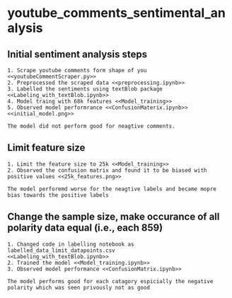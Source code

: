# youtube_comments_sentimental_analysis

## Initial sentiment analysis steps

    1. Scrape youtube comments form shape of you <<youtubeCommentScraper.py>>
    2. Preprocessed the scraped data <<preprocessing.ipynb>>
    3. Labelled the sentiments using textBlob package <<Labeling_with_textBlob.ipynb>>
    4. Model traing with 68k features <<Model_training>>
    5. Observed model performrance <<ConfusionMaterix.ipynb>> <<initial_model.png>>

    The model did not perform good for neagtive comments.

## Limit feature size

    1. Limit the feature size to 25k <<Model_training>>
    2. Observed the confusion matrix and found it to be biased with positive values <<25k_features.png>>

    The model perforemd worse for the neagtive labels and became mopre bias towards the positive labels

## Change the sample size, make occurance of all polarity data equal (i.e., each 859)

    1. Changed code in labelling notebook as labelled_data_limit_datapoints.csv
    <<Labeling_with_textBlob.ipynb>>
    2. Trained the model <<Model_training.ipynb>>
    3. Observed model performance <<ConfusionMatrix.ipynb>>

    The model performs good for each catagory espicially the negative polarity which was seen privously not as good
